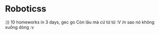 # Roboticss
:)) 10 homeworks in 3 days, gec go
Còn lâu mà cứ từ từ :V
/n sao nó không xuống dòng :v
